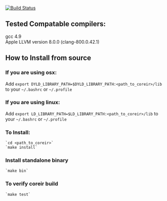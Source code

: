 [![Build Status](https://travis-ci.org/rdaly525/coreir.svg?branch=master)](https://travis-ci.org/rdaly525/coreir)

## Tested Compatable compilers:  
  gcc 4.9  
  Apple LLVM version 8.0.0 (clang-800.0.42.1)  

## How to Install from source
### If you are using osx:  
Add `export DYLD_LIBRARY_PATH=$DYLD_LIBRARY_PATH:<path_to_coreir>/lib` to your `~/.bashrc` or `~/.profile`

### If you are using linux:  
Add `export LD_LIBRARY_PATH=$LD_LIBRARY_PATH:<path_to_coreir>/lib` to your `~/.bashrc` or `~/.profile` 

### To Install:
    
    `cd <path_to_coreir>`
    `make install`

### Install standalone binary
    `make bin`

### To verify coreir build
    
    `make test`
